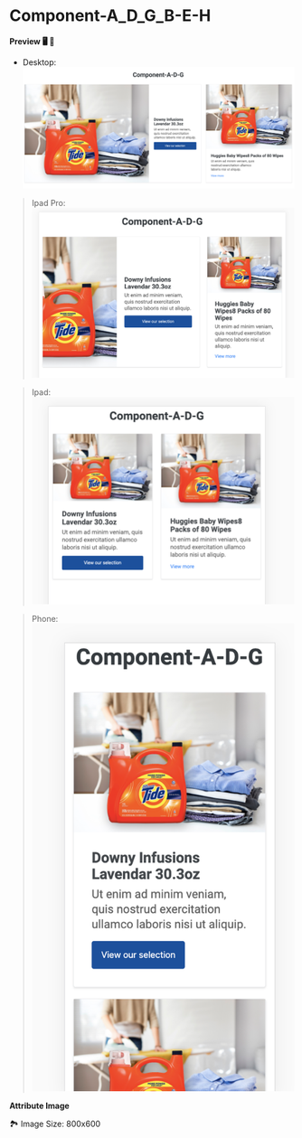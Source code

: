 # Component-A_D_G_B-E-H

**Preview 🖥 📱**

* Desktop:
![Alt text](overview/Desktop.png)

> Ipad Pro:
![Alt text](overview/Ipad-pro.png)

> Ipad:
![Alt text](overview/Ipad.png)

> Phone: 
![Alt text](overview/Iphone.png)

**Attribute Image**

🏞 Image Size: 800x600
